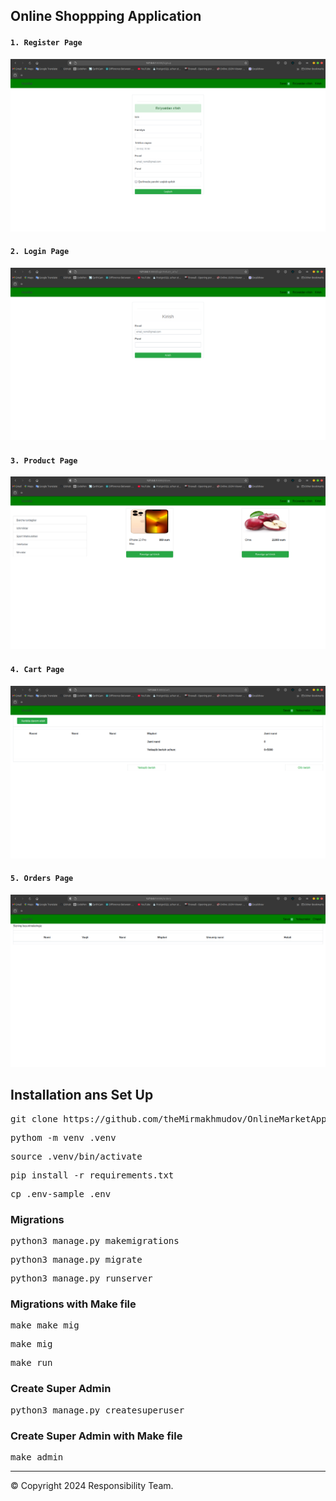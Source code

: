 ## Online Shoppping Application
#### `1. Register Page`
![img_2.png](img_2.png)
#### `2. Login Page`
![img_1.png](img_1.png)
#### `3. Product Page`
![img.png](img.png)
#### `4. Cart Page`
![img_3.png](img_3.png)
#### `5. Orders Page`
![img_4.png](img_4.png)

## Installation ans Set Up
<pre>git clone https://github.com/theMirmakhmudov/OnlineMarketApplication.git</pre>
<pre>pythom -m venv .venv</pre>
<pre>source .venv/bin/activate</pre>
<pre>pip install -r requirements.txt</pre>
<pre>cp .env-sample .env</pre>
### Migrations
<pre>python3 manage.py makemigrations</pre>
<pre>python3 manage.py migrate</pre>
<pre>python3 manage.py runserver</pre>

### Migrations with Make file
<pre>make make_mig</pre>
<pre>make mig</pre>
<pre>make run</pre>

### Create Super Admin

<pre>python3 manage.py createsuperuser</pre>

### Create Super Admin with Make file

<pre>make admin</pre>

<hr>

<footer>© Copyright 2024 Responsibility Team.</footer>